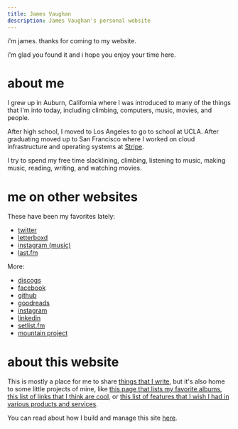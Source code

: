 ```yaml
---
title: James Vaughan
description: James Vaughan's personal website
---
```


i'm james. thanks for coming to my website.

i'm glad you found it and i hope you enjoy your time here.

# about me

I grew up in Auburn, California
where I was introduced to many of the things that I'm into today,
including climbing, computers, music, movies, and people.

After high school, I moved to Los Angeles to go to school at UCLA.
After graduating moved up to San Francisco where I worked on
cloud infrastructure and operating systems at
[Stripe](https://stripe.com).

I try to spend my free time slacklining, climbing,
listening to music<span id="song"></span>,
making music, reading, writing,
and watching movies<span id="movie"></span>.

# me on other websites

These have been my favorites lately:

- [twitter](https://twitter.com/jamesontheline)
- [letterboxd](https://letterboxd.com/jamesbvaughan/)
- [instagram (music)](https://www.instagram.com/jamesmakessounds/)
- [last.fm](http://www.last.fm/user/magicjamesv)

More:

- [discogs](https://www.discogs.com/user/jamesbvaughan/collection)
- [facebook](https://fb.com/jamesbvaughan)
- [github](https://github.com/jamesbvaughan)
- [goodreads](https://www.goodreads.com/jamesbvaughan)
- [instagram](https://www.instagram.com/jamesontheline/)
- [linkedin](https://linkedin.com/in/jamesbvaughan)
- [setlist.fm](https://www.setlist.fm/concerts/jamesbvaughan)
- [mountain project](https://www.mountainproject.com/user/112201703/james-vaughan)

# about this website

This is mostly a place for me to share [things that I write](/blog),
but it's also home to some little projects of mine,
like [this page that lists my favorite albums](/albums),
[this list of links that I think are cool](/links),
or [this list of features that I wish I had in various products and services](/feature-requests).

You can read about how I build and manage this site
[here](/how-i-make-this-site).

<script>
  ['song', 'movie'].forEach(item =>
    fetch(`/.netlify/functions/${item}`)
    .then(r => {
      if (r.status !== 200) throw `recieved status ${r.status}`
      return r.text()
    })
    .then(body => document.getElementById(item).innerHTML = ` (${body.trim()})`)
    .catch(console.error)
  )
</script>
